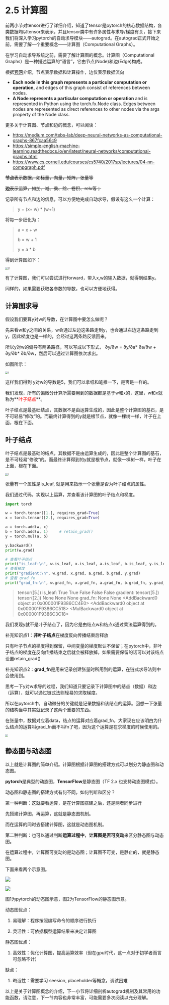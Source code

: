 # 2.5 计算图

前两小节对tensor进行了详细介绍，知道了tensor是pytorch的核心数据结构，各类数据均以tensor来表示，并且tensor类中有许多属性与求导/梯度有关，接下来我们将深入学习pytorch的自动求导模块——autograd。在autograd正式开始之前，需要了解一个重要概念——计算图（Computational Graphs）。



在学习自动求导系统之前，需要了解计算图的概念。计算图（Computational Graphs）是一种描述运算的“语言”，它由节点(Node)和边(Edge)构成。

根据[官网](https://pytorch.org/docs/stable/export.ir_spec.html#graph)介绍，节点表示数据和计算操作，边仅表示数据流向

- **Each** **node in this graph represents a particular computation or operation,** and edges of this graph consist of references between nodes.
- **A Node represents a particular computation or operation** and is represented in Python using the torch.fx.Node class. Edges between nodes are represented as direct references to other nodes via the args property of the Node class. 

更多关于计算图、节点和边的概念，可以阅读：

- https://medium.com/tebs-lab/deep-neural-networks-as-computational-graphs-867fcaa56c9
- https://simple-english-machine-learning.readthedocs.io/en/latest/neural-networks/computational-graphs.html
- https://www.cs.cornell.edu/courses/cs5740/2017sp/lectures/04-nn-compgraph.pdf

~~**节点**表示数据，如标量，向量，矩阵，张量等~~

~~**边**表示运算，如加、减、乘、除、卷积、relu等；~~

记录所有节点和边的信息，可以方便地完成自动求导，假设有这么一个计算：

> y = (x+ w) *  (w+1)

将每一步细化为：

> a = x + w
>
> b = w + 1
>
> y = a * b

得到计算图如下：

<img src="imgs\comp-graph.png" alt="21" style="zoom:50%;" />

有了计算图，我们可以尝试进行forward，带入x,w的输入数据，就得到结果y。  

同样的，如果需要获取各参数的导数，也可以方便地获得。 

## 计算图求导

假设我们要算y对w的导数，在计算图中要怎么做呢？

先来看w和y之间的关系，w会通过左边这条路走到y，也会通过右边这条路走到y，因此梯度也是一样的，会经过这两条路反馈回来。

所以y对w的偏导有两条路径，可以写成以下形式， ∂y/∂w = ∂y/∂a* ∂a/∂w + ∂y/∂b* ∂b/∂w，然后可以通过计算图依次求出。

如图所示：

<img src="imgs\compt-graph-1.png" alt="1" style="zoom:50%;" />

这样我们得到 y对w的导数是5，我们可以拿纸和笔推一下，是否是一样的。

我们发现，所有的偏微分计算所需要用到的数据都是基于w和x的，这里，w和x就称为**<font color=red>叶子结点</font>**。

叶子结点是最基础结点，其数据不是由运算生成的，因此是整个计算图的基石，是不可轻易”修改“的。而最终计算得到的y就是根节点，就像一棵树一样，叶子在上面，根在下面。

## 叶子结点

叶子结点是最基础的结点，其数据不是由运算生成的，因此是整个计算图的基石，是不可轻易”修改“的。而最终计算得到的y就是根节点，就像一棵树一样，叶子在上面，根在下面。

<img src="imgs\comp-graph-2.png" alt="1" style="zoom:50%;" />

张量有一个属性是is_leaf, 就是用来指示一个张量是否为叶子结点的属性。

我们通过代码，实现以上运算，并查看该计算图的叶子结点和梯度。

```python
import torch

w = torch.tensor([1.], requires_grad=True)
x = torch.tensor([2.], requires_grad=True)

a = torch.add(w, x)
b = torch.add(w, 1)     # retain_grad()
y = torch.mul(a, b)

y.backward()
print(w.grad)

# 查看叶子结点
print("is_leaf:\n", w.is_leaf, x.is_leaf, a.is_leaf, b.is_leaf, y.is_leaf)
# 查看梯度
print("gradient:\n", w.grad, x.grad, a.grad, b.grad, y.grad)
# 查看 grad_fn
print("grad_fn:\n", w.grad_fn, x.grad_fn, a.grad_fn, b.grad_fn, y.grad_fn)
```

> tensor([5.])
> is_leaf:
>  True True False False False
> gradient:
>  tensor([5.]) tensor([2.]) None None None
> grad_fn:
>  None None <AddBackward0 object at 0x000001F9386CC4E0> <AddBackward0 object at 0x000001F9386CC518> <MulBackward0 object at 0x000001F9386C3C18>

我们发现y就不是叶子结点了，因为它是由结点w和结点x通过乘法运算得到的。



补充知识点1：**非叶子结点**在梯度反向传播结束后释放

只有叶子节点的梯度得到保留，中间变量的梯度默认不保留；在pytorch中，非叶子结点的梯度在反向传播结束之后就会被释放掉，如果需要保留的话可以对该结点设置retain_grad()



补充知识点2：**grad_fn**是用来记录创建张量时所用到的运算，在链式求导法则中会使用到。

思考一下y对w求导的过程，我们知道只要记录下计算图中的结点（数据）和边（运算），就可以通过链式法则轻易的求取梯度。

所以在pytorch中，自动微分的关键就是记录数据和该结点的运算。回想一下张量的结构当中其实就记录了这两个重要的东西。

在张量中，数据对应着data，结点的运算对应着grad_fn，大家现在应该明白为什么结点的运算叫grad_fn而不叫fn了吧，因为这个运算是在求梯度的时候使用的。

<img src="imgs/tensor-arch.png" style="zoom:50%;" />





## 静态图与动态图

以上就是计算图的简单介绍。计算图根据计算图的搭建方式可以划分为静态图和动态图。

**pytorch**是典型的动态图，**TensorFlow**是静态图（TF 2.x 也支持动态图模式）。

动态图和静态图的搭建方式有何不同，如何判断和区分？

第一种判断：这就要看运算，是在计算图搭建之后，还是两者同步进行

先搭建计算图，再运算，这就是静态图机制。

而在运算的同时去搭建计算图，这就是动态图机制。

第二种判断：也可以通过判断**运算过程中**，**计算图是否可变动**来区分静态图与动态图。

在运算过程中，计算图可变动的是动态图；计算图不可变，是静止的，就是静态图。

下面来看两个示意图。

![](imgs/dynamic_graph.gif)

![](imgs/静态图.gif)

图1为pytorch的动态图示意，图2为TensorFlow的静态图示意。

动态图优点：

1. 易理解：程序按照编写命令的顺序进行执行

2. 灵活性：可依据模型运算结果来决定计算图

静态图优点：

1. 高效性：优化计算图，提高运算效率（但在gpu时代，这一点对于初学者而言可忽略不计）

缺点：

1. 晦涩性：需要学习 seesion, placeholder等概念，调试困难



以上是关于计算图概念的介绍，下一小节将详细剖析autograd机制及其常用的功能函数，请注意，下一节内容也非常丰富，可能需要多次阅读以充分理解。